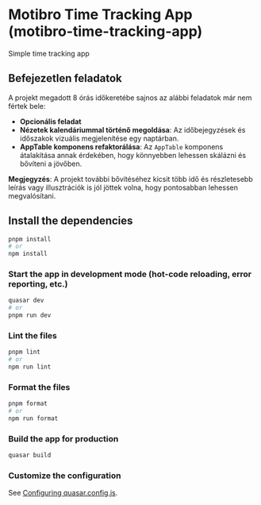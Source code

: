 # Motibro Time Tracking App (motibro-time-tracking-app)

Simple time tracking app

## Befejezetlen feladatok

A projekt megadott 8 órás időkeretébe sajnos az alábbi feladatok már nem fértek bele:

- **Opcionális feladat**
- **Nézetek kalendáriummal történő megoldása**: Az időbejegyzések és időszakok vizuális megjelenítése egy naptárban.
- **AppTable komponens refaktorálása**: Az `AppTable` komponens átalakítása annak érdekében, hogy könnyebben lehessen skálázni és bővíteni a jövőben.

**Megjegyzés**: A projekt további bővítéséhez kicsit több idő és részletesebb leírás vagy illusztrációk is jól jöttek volna, hogy pontosabban lehessen megvalósítani.

## Install the dependencies

```bash
pnpm install
# or
npm install
```

### Start the app in development mode (hot-code reloading, error reporting, etc.)

```bash
quasar dev
# or
pnpm run dev
```

### Lint the files

```bash
pnpm lint
# or
npm run lint
```

### Format the files

```bash
pnpm format
# or
npm run format
```

### Build the app for production

```bash
quasar build
```

### Customize the configuration

See [Configuring quasar.config.js](https://v2.quasar.dev/quasar-cli-vite/quasar-config-js).
